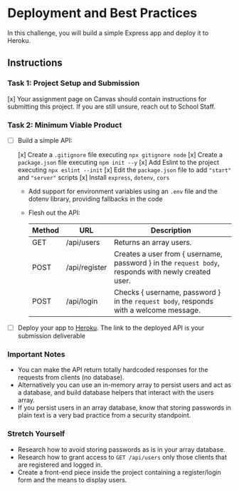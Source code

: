 # Deployment and Best Practices

In this challenge, you will build a simple Express app and deploy it to Heroku.

## Instructions

### Task 1: Project Setup and Submission

[x] Your assignment page on Canvas should contain instructions for submitting this project. If you are still unsure, reach out to School Staff.

### Task 2: Minimum Viable Product

- [ ] Build a simple API:

  [x] Create a `.gitignore` file executing `npx gitignore node`
  [x] Create a `package.json` file executing `npm init --y`
  [x] Add Eslint to the project executing `npx eslint --init`
  [x] Edit the `package.json` file to add `"start"` and `"server"` scripts
  [x] Install `express`, `dotenv`, `cors`
  - Add support for environment variables using an `.env` file and the dotenv library, providing fallbacks in the code
  - Flesh out the API:

    | Method | URL           | Description                                                                                         |
    | ------ | ------------- | ----------------------------------------------------------------------------------------------      |
    | GET    | /api/users    | Returns an array users.                                                                             |
    | POST   | /api/register | Creates a user from { username, password } in the `request body`, responds with newly created user. |
    | POST   | /api/login    | Checks { username, password } in the `request body`, responds with a welcome message.               |

- [ ] Deploy your app to [Heroku](https://heroku.com). The link to the deployed API is your submission deliverable

### Important Notes

- You can make the API return totally hardcoded responses for the requests from clients (no database).
- Alternatively you can use an in-memory array to persist users and act as a database, and build database helpers that interact with the users array.
- If you persist users in an array database, know that storing passwords in plain text is a very bad practice from a security standpoint.

### Stretch Yourself

- Research how to avoid storing passwords as is in your array database.
- Research how to grant access to `GET /api/users` only those clients that are registered and logged in.
- Create a front-end piece inside the project containing a register/login form and the means to display users.
